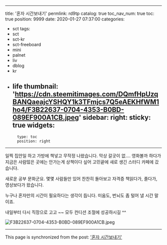 
---
title: '혼자 시간보내기'
permlink: rd9tp
catalog: true
toc_nav_num: true
toc: true
position: 9999
date: 2020-01-27 07:37:00
categories:
- sct
tags:
- sct
- sct-kr
- sct-freeboard
- mini
- palnet
- liv
- dblog
- kr
- life
thumbnail: 'https://cdn.steemitimages.com/DQmfHpUzqBANQaeajcYSHQY1k3TFmjcs7Q5eAEKHfWM1ho4/F3B22637-0704-4353-B0BD-089EF900A1CB.jpeg'
sidebar:
    right:
        sticky: true
widgets:
    -
        type: toc
        position: right
---


일찍 집안일 하고 가방에 책넣고 무작정 나왔습니다. 
막상 갈곳이 없....
영화볼까 하다가 지금은 사람많은 곳에는 안가는게 상책이다 싶어 고민끝에 새로 생긴 스터디 카페에 갔습니다. 

새로운 공부 문화군요. 
몇몇 사람들만 있어 찬찬히 돌아보고 자격증 책읽다가, 졸다가, 영상보다가 왔습니다.  

누구나 혼자만의 시간이 필요하다는 생각이 듭니다. 미움도, 번뇌도 좀 털어 낼 시간 말이죠.  

내일부터 다시 직장으로 고고 ~~
모두 컨디션 조절에 성공하시길 ^^

![F3B22637-0704-4353-B0BD-089EF900A1CB.jpeg](https://cdn.steemitimages.com/DQmfHpUzqBANQaeajcYSHQY1k3TFmjcs7Q5eAEKHfWM1ho4/F3B22637-0704-4353-B0BD-089EF900A1CB.jpeg)

- - -

This page is synchronized from the post: ['혼자 시간보내기'](https://steemit.com/@kingbit/rd9tp)
